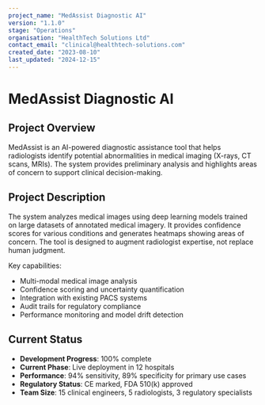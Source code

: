 ```yaml
---
project_name: "MedAssist Diagnostic AI"
version: "1.1.0"
stage: "Operations"
organisation: "HealthTech Solutions Ltd"
contact_email: "clinical@healthtech-solutions.com"
created_date: "2023-08-10"
last_updated: "2024-12-15"
---
```


# MedAssist Diagnostic AI

## Project Overview

MedAssist is an AI-powered diagnostic assistance tool that helps radiologists identify potential abnormalities in medical imaging (X-rays, CT scans, MRIs). The system provides preliminary analysis and highlights areas of concern to support clinical decision-making.

## Project Description

The system analyzes medical images using deep learning models trained on large datasets of annotated medical imagery. It provides confidence scores for various conditions and generates heatmaps showing areas of concern. The tool is designed to augment radiologist expertise, not replace human judgment.

Key capabilities:
- Multi-modal medical image analysis
- Confidence scoring and uncertainty quantification
- Integration with existing PACS systems
- Audit trails for regulatory compliance
- Performance monitoring and model drift detection

## Current Status

- **Development Progress**: 100% complete
- **Current Phase**: Live deployment in 12 hospitals
- **Performance**: 94% sensitivity, 89% specificity for primary use cases
- **Regulatory Status**: CE marked, FDA 510(k) approved
- **Team Size**: 15 clinical engineers, 5 radiologists, 3 regulatory specialists